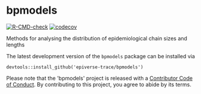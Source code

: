 # bpmodels
<!-- badges: start -->
[![R-CMD-check](https://github.com/epiverse-trace/bpmodels/actions/workflows/R-CMD-check.yaml/badge.svg)](https://github.com/epiverse-trace/bpmodels/actions/workflows/R-CMD-check.yaml)
[![codecov](https://codecov.io/github/epiverse-trace/bpmodels/branch/master/graphs/badge.svg)](https://codecov.io/github/epiverse-trace/bpmodels) 
<!-- badges: end -->

Methods for analysing the distribution of epidemiological chain sizes and lengths

The latest development version of the `bpmodels` package can be installed via

```{r eval=FALSE}
devtools::install_github('epiverse-trace/bpmodels')
```

Please note that the 'bpmodels' project is released with a [Contributor Code of Conduct](CODE_OF_CONDUCT.md). By contributing to this project, you agree to abide by its terms.
